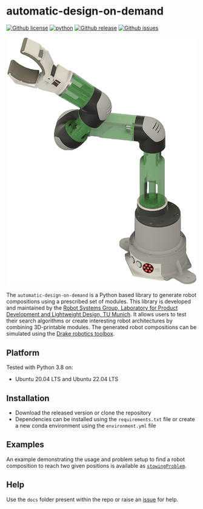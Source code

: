 automatic-design-on-demand
========

[![Github license](https://img.shields.io/github/license/akhilsathuluri/x-ray-tool)](https://github.com/akhilsathuluri/x-ray-tool)
[![python](https://img.shields.io/badge/python-3.8-green)](https://github.com/akhilsathuluri/x-ray-tool)
[![Github release](https://img.shields.io/github/release/akhilsathuluri/x-ray-tool)](https://github.com/akhilsathuluri/x-ray-tool/releases)
[![Github issues](https://img.shields.io/github/issues/akhilsathuluri/x-ray-tool)](https://github.com/akhilsathuluri/x-ray-tool)

<p float="middle">
    <img src="https://github.com/akhilsathuluri/automatic-design-on-demand/blob/main/assets/robot_designDomain.png" alt="Image of a robot composition build with a given set of modules"/>
</p>

The `automatic-design-on-demand` is a Python based library to generate robot compositions using a prescribed set of modules. This library is developed and maintained by the [Robot Systems Group, Laboratory for Product Development and Lightweight Design, TU Munich](https://www.mec.ed.tum.de/en/lpl/research/research-groups/robot-systems/). It allows users to test their search algorithms or create interesting robot architectures by combining 3D-printable modules. The generated robot compositions can be simulated using the [Drake robotics toolbox](https://drake.mit.edu/).


## Platform
Tested with Python 3.8 on:
* Ubuntu 20.04 LTS and Ubuntu 22.04 LTS

## Installation
* Download the released version or clone the repository 
* Dependencies can be installed using the `requirements.txt` file or create a new conda environment using the `environment.yml` file

## Examples
An example demonstrating the usage and problem setup to find a robot composition to reach two given positions is available as [`stowingProblem`](https://github.com/akhilsathuluri/automatic-design-on-demand/blob/main/examples/example_robot_systems_design_v1.ipynb).

## Help
Use the `docs` folder present within the repo or raise an [issue](https://github.com/akhilsathuluri/automatic-design-on-demand/issues) for help.
